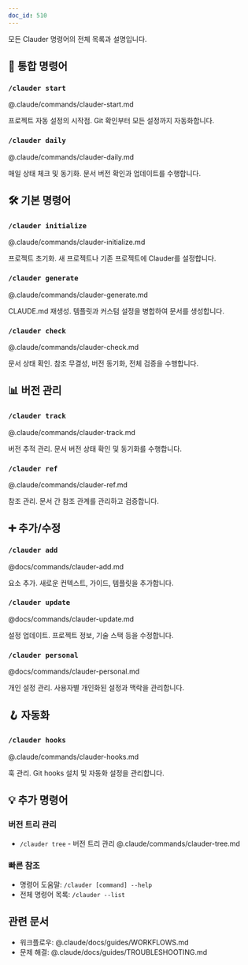 ```yaml
---
doc_id: 510
---
```


모든 Clauder 명령어의 전체 목록과 설명입니다.

## 🚀 통합 명령어

### `/clauder start`
@.claude/commands/clauder-start.md

프로젝트 자동 설정의 시작점. Git 확인부터 모든 설정까지 자동화합니다.

### `/clauder daily`
@.claude/commands/clauder-daily.md

매일 상태 체크 및 동기화. 문서 버전 확인과 업데이트를 수행합니다.

## 🛠️ 기본 명령어

### `/clauder initialize`
@.claude/commands/clauder-initialize.md

프로젝트 초기화. 새 프로젝트나 기존 프로젝트에 Clauder를 설정합니다.

### `/clauder generate`
@.claude/commands/clauder-generate.md

CLAUDE.md 재생성. 템플릿과 커스텀 설정을 병합하여 문서를 생성합니다.

### `/clauder check`
@.claude/commands/clauder-check.md

문서 상태 확인. 참조 무결성, 버전 동기화, 전체 검증을 수행합니다.

## 📊 버전 관리

### `/clauder track`
@.claude/commands/clauder-track.md

버전 추적 관리. 문서 버전 상태 확인 및 동기화를 수행합니다.

### `/clauder ref`
@.claude/commands/clauder-ref.md

참조 관리. 문서 간 참조 관계를 관리하고 검증합니다.

## ➕ 추가/수정

### `/clauder add`
@docs/commands/clauder-add.md

요소 추가. 새로운 컨텍스트, 가이드, 템플릿을 추가합니다.

### `/clauder update`
@docs/commands/clauder-update.md

설정 업데이트. 프로젝트 정보, 기술 스택 등을 수정합니다.

### `/clauder personal`
@docs/commands/clauder-personal.md

개인 설정 관리. 사용자별 개인화된 설정과 맥락을 관리합니다.

## 🪝 자동화

### `/clauder hooks`
@.claude/commands/clauder-hooks.md

훅 관리. Git hooks 설치 및 자동화 설정을 관리합니다.

## 💡 추가 명령어

### 버전 트리 관리
- `/clauder tree` - 버전 트리 관리 @.claude/commands/clauder-tree.md

### 빠른 참조
- 명령어 도움말: `/clauder [command] --help`
- 전체 명령어 목록: `/clauder --list`

## 관련 문서
- 워크플로우: @.claude/docs/guides/WORKFLOWS.md
- 문제 해결: @.claude/docs/guides/TROUBLESHOOTING.md
